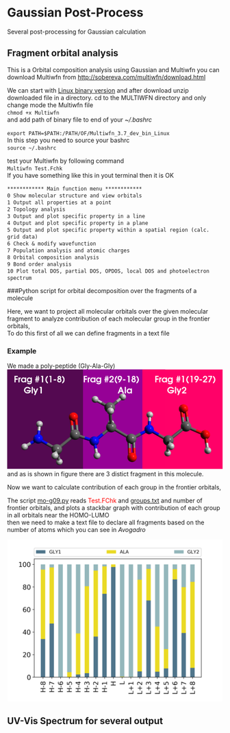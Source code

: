 # Gaussian Post-Process


Several post-processing for Gaussian calculation


## Fragment orbital analysis

This is a Orbital composition analysis using Gaussian and Multiwfn
you can download Multiwfn from
http://sobereva.com/multiwfn/download.html

We can start with [Linux binary version](http://sobereva.com/multiwfn/misc/Multiwfn_3.7_dev_bin_Linux.zip) and after download unzip downloaded file in a directory.
cd to the MULTIWFN directory and only change mode the Multiwfn file  
    `chmod +x Multiwfn`  
and add path of binary file to end of your *~/.bashrc*   

`export PATH=$PATH:/PATH/OF/Multiwfn_3.7_dev_bin_Linux`  
In this step you need to source your bashrc   
`source ~/.bashrc`


test your Multiwfn by following command  
             `Multiwfn Test.Fchk`  
             If you have something like this in yout terminal then it is OK  


```shell
************ Main function menu ************
0 Show molecular structure and view orbitals
1 Output all properties at a point
2 Topology analysis
3 Output and plot specific property in a line
4 Output and plot specific property in a plane
5 Output and plot specific property within a spatial region (calc. grid data)
6 Check & modify wavefunction
7 Population analysis and atomic charges
8 Orbital composition analysis
9 Bond order analysis
10 Plot total DOS, partial DOS, OPDOS, local DOS and photoelectron spectrum
```

###Python script for orbital decomposition over the fragments of a molecule

Here, we want to project all molecular orbitals over the given molecular fragment to analyze contribution of each molecular group in the frontier orbitals,  
To do this first of all we can define fragments in a text file

### Example

We made a poly-peptide (Gly-Ala-Gly)
![fragmentation](test12.png)
and as is shown in figure there are 3 distict fragment in this molecule.

Now we want to calculate contribution of each group in the frontier orbitals,


The script  [mo-g09.py](./mo-g09.py) reads <span style="color:red">Test.FChk </span> and [groups.txt](groups.txt) and number of frontier orbitals, and plots a stackbar graph with contribution of each group in all orbitals near the HOMO-LUMO  
then we need to make a text file to declare all fragments based on the number of atoms which you can see in *Avogadro*

![test](test.png)



## UV-Vis Spectrum for several output
